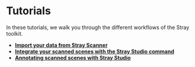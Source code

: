 # Tutorials

In these tutorials, we walk you through the different workflows of the Stray toolkit.

- **[Import your data from Stray Scanner](/tutorials/import.md)**
- **[Integrate your scanned scenes with the Stray Studio command](/tutorials/integrating.md)**
- **[Annotating scanned scenes with Stray Studio](/tutorials/annotating.md)**

